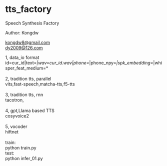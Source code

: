 # tts_factory
Speech Synthesis Factory 

Author: Kongdw 

kongdw8@gmail.com <br>
dy2009@126.com

1, data_io format <br>
id=cur_id|text=*|wav=cur_id.wav|phone=*|phone_npy=*|spk_embedding=*|whisper_feat_medium=*
 <br>
 <br>
2, tradition tts, parallel <br>
    vits,fast-speech,matcha-tts,f5-tts
 <br>
 <br>
3, tradition tts, rnn <br>
    tacotron,
 <br>
 <br>
4, gpt,Llama based TTS <br>
    cosyvoice2
 <br>
 <br>
5, vocoder <br>
    hiftnet
 <br>
 <br>
train: <br>
python train.py
 <br>
test: <br>
python infer_01.py
